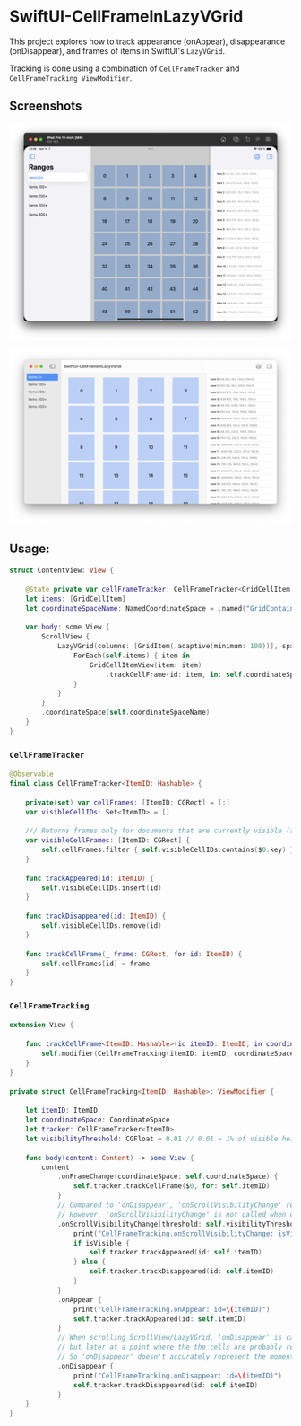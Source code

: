 #  SwiftUI-CellFrameInLazyVGrid

This project explores how to track appearance (onAppear), disappearance (onDisappear), and frames of items in SwiftUI's `LazyVGrid`.

Tracking is done using a combination of `CellFrameTracker` and `CellFrameTracking ViewModifier`.

## Screenshots

![iPadOS 18](https://github.com/tomaskraina/SwiftUI-CellFrameTrackingInScrollView/blob/main/Screenshot%20-%20iPadOS%2018.png)

![macOS 15](https://github.com/tomaskraina/SwiftUI-CellFrameTrackingInScrollView/blob/main/Screenshot%20-%20macOS%2015.png)

## Usage:

```swift
struct ContentView: View {

    @State private var cellFrameTracker: CellFrameTracker<GridCellItem.ID>
    let items: [GridCellItem]
    let coordinateSpaceName: NamedCoordinateSpace = .named("GridContainer")

    var body: some View {
        ScrollView {
            LazyVGrid(columns: [GridItem(.adaptive(minimum: 100))], spacing: 8) {
                ForEach(self.items) { item in
                    GridCellItemView(item: item)
                        .trackCellFrame(id: item, in: self.coordinateSpaceName.coordinateSpace, using: self.cellFrameTracker)
                }
            }
        }
        .coordinateSpace(self.coordinateSpaceName)
    }
}
```

### `CellFrameTracker`

```swift
@Observable
final class CellFrameTracker<ItemID: Hashable> {

    private(set) var cellFrames: [ItemID: CGRect] = [:]
    var visibleCellIDs: Set<ItemID> = []

    /// Returns frames only for documents that are currently visible (appeared but not disappeared)
    var visibleCellFrames: [ItemID: CGRect] {
        self.cellFrames.filter { self.visibleCellIDs.contains($0.key) }
    }

    func trackAppeared(id: ItemID) {
        self.visibleCellIDs.insert(id)
    }

    func trackDisappeared(id: ItemID) {
        self.visibleCellIDs.remove(id)
    }

    func trackCellFrame(_ frame: CGRect, for id: ItemID) {
        self.cellFrames[id] = frame
    }
}
``` 

### `CellFrameTracking`

```swift
extension View {

    func trackCellFrame<ItemID: Hashable>(id itemID: ItemID, in coordinateSpace: CoordinateSpace, using tracker: CellFrameTracker<ItemID>) -> some View {
        self.modifier(CellFrameTracking(itemID: itemID, coordinateSpace: coordinateSpace, tracker: tracker))
    }
}

private struct CellFrameTracking<ItemID: Hashable>: ViewModifier {

    let itemID: ItemID
    let coordinateSpace: CoordinateSpace
    let tracker: CellFrameTracker<ItemID>
    let visibilityThreshold: CGFloat = 0.01 // 0.01 = 1% of visible height

    func body(content: Content) -> some View {
        content
            .onFrameChange(coordinateSpace: self.coordinateSpace) {
                self.tracker.trackCellFrame($0, for: self.itemID)
            }
            // Compared to 'onDisappear', 'onScrollVisibilityChange' report precisely when the cells go offscreen when scrolling.
            // However, 'onScrollVisibilityChange' is not called when cells are reloaded due to grid items changing.
            .onScrollVisibilityChange(threshold: self.visibilityThreshold) { isVisible in
                print("CellFrameTracking.onScrollVisibilityChange: isVisible=\(isVisible) id=\(itemID)")
                if isVisible {
                    self.tracker.trackAppeared(id: self.itemID)
                } else {
                    self.tracker.trackDisappeared(id: self.itemID)
                }
            }
            .onAppear {
                print("CellFrameTracking.onAppear: id=\(itemID)")
                self.tracker.trackAppeared(id: self.itemID)
            }
            // When scrolling ScrollView/LazyVGrid, 'onDisappear' is called not exactly when the cells move offscreen
            // but later at a point where the the cells are probably recycled, just before new row of cells appear on screen.
            // So 'onDisappear' doesn't accurately represent the moment the cells move offscreen.
            .onDisappear {
                print("CellFrameTracking.onDisappear: id=\(itemID)")
                self.tracker.trackDisappeared(id: self.itemID)
            }
    }
}
```
